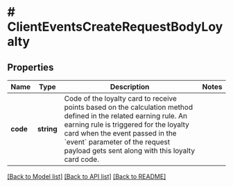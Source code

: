 # # ClientEventsCreateRequestBodyLoyalty

## Properties

Name | Type | Description | Notes
------------ | ------------- | ------------- | -------------
**code** | **string** | Code of the loyalty card to receive points based on the calculation method defined in the related earning rule. An earning rule is triggered for the loyalty card when the event passed in the &#x60;event&#x60; parameter of the request payload gets sent along with this loyalty card code. |

[[Back to Model list]](../../README.md#models) [[Back to API list]](../../README.md#endpoints) [[Back to README]](../../README.md)
